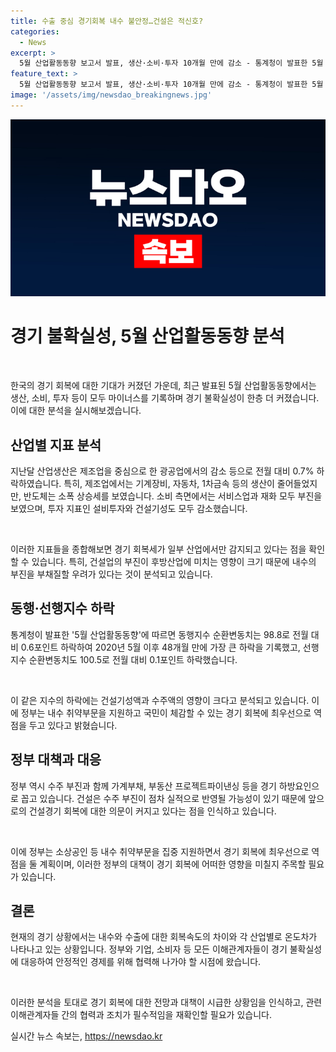 ```yaml
---
title: 수출 중심 경기회복 내수 불안정…건설은 적신호?
categories:
  - News
excerpt: >
  5월 산업활동동향 보고서 발표, 생산·소비·투자 10개월 만에 감소 - 통계청이 발표한 5월 산업활동동향에 따르면 전산업 생산, 소비, 투자지수가 10개월 만에 감소했다. 특히 건설경기 부진과 내수 부진으로 경기 불확실성이 커진 상황이며, 건설업과 제조업의 온도차가 뚜렷하다. 반도체를 중심으로 한 제조업 생산이 상승세를 보이는 가운데, 나머지 부문은 부진한 양상을 보이고 있다. 내수 취약 부문에 대한 정부의 지원이 경기 회복에 중요하게 작용할 전망이다.
feature_text: >
  5월 산업활동동향 보고서 발표, 생산·소비·투자 10개월 만에 감소 - 통계청이 발표한 5월 산업활동동향에 따르면 전산업 생산, 소비, 투자지수가 10개월 만에 감소했다. 특히 건설경기 부진과 내수 부진으로 경기 불확실성이 커진 상황이며, 건설업과 제조업의 온도차가 뚜렷하다. 반도체를 중심으로 한 제조업 생산이 상승세를 보이는 가운데, 나머지 부문은 부진한 양상을 보이고 있다. 내수 취약 부문에 대한 정부의 지원이 경기 회복에 중요하게 작용할 전망이다.
image: '/assets/img/newsdao_breakingnews.jpg'
---
```


<p><img src="/assets/img/newsdao_breakingnews.jpg" alt="implanttips 속보" /></p>

<h1 data-ke-size="size26">경기 불확실성, 5월 산업활동동향 분석</h1>

<p data-ke-size="size16">&nbsp;</p>

<p>한국의 경기 회복에 대한 기대가 커졌던 가운데, 최근 발표된 5월 산업활동동향에서는 생산, 소비, 투자 등이 모두 마이너스를 기록하며 경기 불확실성이 한층 더 커졌습니다. 이에 대한 분석을 실시해보겠습니다.</p>

<h2 data-ke-size="size26">산업별 지표 분석</h2>

<p>지난달 산업생산은 제조업을 중심으로 한 광공업에서의 감소 등으로 전월 대비 0.7% 하락하였습니다. 특히, 제조업에서는 기계장비, 자동차, 1차금속 등의 생산이 줄어들었지만, 반도체는 소폭 상승세를 보였습니다. 소비 측면에서는 서비스업과 재화 모두 부진을 보였으며, 투자 지표인 설비투자와 건설기성도 모두 감소했습니다.</p>

<p data-ke-size="size16">&nbsp;</p>

<p>이러한 지표들을 종합해보면 경기 회복세가 일부 산업에서만 감지되고 있다는 점을 확인할 수 있습니다. 특히, 건설업의 부진이 후방산업에 미치는 영향이 크기 때문에 내수의 부진을 부채질할 우려가 있다는 것이 분석되고 있습니다.</p>

<h2 data-ke-size="size26">동행·선행지수 하락</h2>

<p>통계청이 발표한 '5월 산업활동동향'에 따르면 동행지수 순환변동치는 98.8로 전월 대비 0.6포인트 하락하여 2020년 5월 이후 48개월 만에 가장 큰 하락을 기록했고, 선행지수 순환변동치도 100.5로 전월 대비 0.1포인트 하락했습니다.</p>

<p data-ke-size="size16">&nbsp;</p>

<p>이 같은 지수의 하락에는 건설기성액과 수주액의 영향이 크다고 분석되고 있습니다. 이에 정부는 내수 취약부문을 지원하고 국민이 체감할 수 있는 경기 회복에 최우선으로 역점을 두고 있다고 밝혔습니다.</p>

<h2 data-ke-size="size26">정부 대책과 대응</h2>

<p>정부 역시 수주 부진과 함께 가계부채, 부동산 프로젝트파이낸싱 등을 경기 하방요인으로 꼽고 있습니다. 건설은 수주 부진이 점차 실적으로 반영될 가능성이 있기 때문에 앞으로의 건설경기 회복에 대한 의문이 커지고 있다는 점을 인식하고 있습니다.</p>

<p data-ke-size="size16">&nbsp;</p>

<p>이에 정부는 소상공인 등 내수 취약부문을 집중 지원하면서 경기 회복에 최우선으로 역점을 둘 계획이며, 이러한 정부의 대책이 경기 회복에 어떠한 영향을 미칠지 주목할 필요가 있습니다.</p>

<h2 data-ke-size="size26">결론</h2>

<p>현재의 경기 상황에서는 내수와 수출에 대한 회복속도의 차이와 각 산업별로 온도차가 나타나고 있는 상황입니다. 정부와 기업, 소비자 등 모든 이해관계자들이 경기 불확실성에 대응하여 안정적인 경제를 위해 협력해 나가야 할 시점에 왔습니다.</p>

<p data-ke-size="size16">&nbsp;</p>

<p>이러한 분석을 토대로 경기 회복에 대한 전망과 대책이 시급한 상황임을 인식하고, 관련 이해관계자들 간의 협력과 조치가 필수적임을 재확인할 필요가 있습니다.</p>
실시간 뉴스 속보는, <a href="https://newsdao.kr" rel="dofollow">https://newsdao.kr</a>


